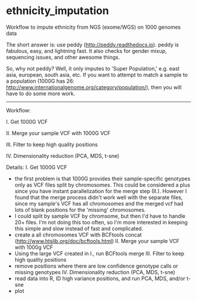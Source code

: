 # ethnicity_imputation
Workflow to impute ethnicity from NGS (exome/WGS) on 1000 genomes data

The short answer is: use peddy (http://peddy.readthedocs.io). peddy is fabulous, easy, and lightning fast. It also checks for gender mixup, sequencing issues, and other awesome things. 

So, why not peddy? Well, it only imputes to 'Super Population,' e.g. east asia, european, south asia, etc. If you want to attempt to match a sample to a population (1000G has 26: http://www.internationalgenome.org/category/population/), then you will have to do some more work. 

---------------------------
Workflow:

I. Get 1000G VCF

II. Merge your sample VCF with 1000G VCF

III. Filter to keep high quality positions

IV. Dimensionality reduction (PCA, MDS, t-sne)

Details:
I. Get 1000G VCF
- the first problem is that 1000G provides their sample-specific genotypes only as VCF files split by chromosomes. This could be considered a plus since you have instant parallelization for the merge step (II.). However I found that the merge process didn't work well with the separate files, since my sample's VCF has all chromosomes and the merged vcf had lots of blank positions for the 'missing' chromosomes.
- I could split by sample VCF by chromsome, but then I'd have to handle 20+ files. I'm not doing this too often, so I'm more interested in keeping this simple and slow instead of fast and complicated. 
- create a all chromosomes VCF with BCFtools concat (http://www.htslib.org/doc/bcftools.html)
II. Merge your sample VCF with 1000g VCF
- Using the large VCF created in I., run BCFtools merge
III. Filter to keep high quality positions
- remove positions where there are low confidence genotype calls or missing genotypes
IV. Dimensionality reduction (PCA, MDS, t-sne)
- read data into R, ID high variance positions, and run PCA, MDS, and/or t-sne
- plot
